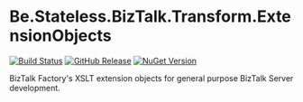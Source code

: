 ﻿# Be.Stateless.BizTalk.Transform.ExtensionObjects

[![Build Status](https://dev.azure.com/icraftsoftware/be.stateless/_apis/build/status/Be.Stateless.BizTalk.Transform.ExtensionObjects%20Manual%20Release?branchName=master)](https://dev.azure.com/icraftsoftware/be.stateless/_build/latest?definitionId=48&branchName=master)
[![GitHub Release](https://img.shields.io/github/v/release/icraftsoftware/Be.Stateless.BizTalk.Transform.ExtensionObjects)](https://github.com/icraftsoftware/Be.Stateless.BizTalk.Transform.ExtensionObjects/releases/latest)
[![NuGet Version](https://img.shields.io/nuget/v/Be.Stateless.BizTalk.Transform.ExtensionObjects.svg?style=flat)](https://www.nuget.org/packages/Be.Stateless.BizTalk.Transform.ExtensionObjects/)

BizTalk Factory's XSLT extension objects for general purpose BizTalk Server development.
